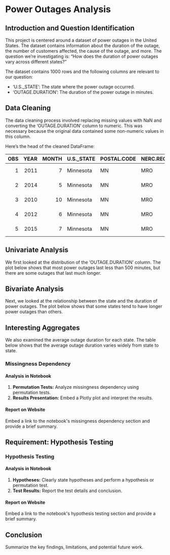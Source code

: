 # Power Outages Analysis

## Introduction and Question Identification

This project is centered around a dataset of power outages in the United States. The dataset contains information about the duration of the outage, the number of customers affected, the cause of the outage, and more. The question we’re investigating is: “How does the duration of power outages vary across different states?”

The dataset contains 1000 rows and the following columns are relevant to our question:
- ‘U.S._STATE’: The state where the power outage occurred.
- ‘OUTAGE.DURATION’: The duration of the power outage in minutes.

## Data Cleaning

The data cleaning process involved replacing missing values with NaN and converting the ‘OUTAGE.DURATION’ column to numeric. This was necessary because the original data contained some non-numeric values in this column.

Here’s the head of the cleaned DataFrame:

|   OBS |   YEAR |   MONTH | U.S._STATE   | POSTAL.CODE   | NERC.REGION   | CLIMATE.REGION     |   ANOMALY.LEVEL | CLIMATE.CATEGORY   | CAUSE.CATEGORY     | CAUSE.CATEGORY.DETAIL   |   HURRICANE.NAMES |   OUTAGE.DURATION |   DEMAND.LOSS.MW |   CUSTOMERS.AFFECTED |   RES.PRICE |   COM.PRICE |   IND.PRICE |   TOTAL.PRICE |   RES.SALES |   COM.SALES |   IND.SALES |   TOTAL.SALES |   RES.PERCEN |   COM.PERCEN |   IND.PERCEN |   RES.CUSTOMERS |   COM.CUSTOMERS |   IND.CUSTOMERS |   TOTAL.CUSTOMERS |   RES.CUST.PCT |   COM.CUST.PCT |   IND.CUST.PCT |   PC.REALGSP.STATE |   PC.REALGSP.USA |   PC.REALGSP.REL |   PC.REALGSP.CHANGE |   UTIL.REALGSP |   TOTAL.REALGSP |   UTIL.CONTRI |   PI.UTIL.OFUSA |   POPULATION |   POPPCT_URBAN |   POPPCT_UC |   POPDEN_URBAN |   POPDEN_UC |   POPDEN_RURAL |   AREAPCT_URBAN |   AREAPCT_UC |   PCT_LAND |   PCT_WATER_TOT |   PCT_WATER_INLAND | OUTAGE.START        | OUTAGE.RESTORATION   |
|------:|-------:|--------:|:-------------|:--------------|:--------------|:-------------------|----------------:|:-------------------|:-------------------|:------------------------|------------------:|------------------:|-----------------:|---------------------:|------------:|------------:|------------:|--------------:|------------:|------------:|------------:|--------------:|-------------:|-------------:|-------------:|----------------:|----------------:|----------------:|------------------:|---------------:|---------------:|---------------:|-------------------:|-----------------:|-----------------:|--------------------:|---------------:|----------------:|--------------:|----------------:|-------------:|---------------:|------------:|---------------:|------------:|---------------:|----------------:|-------------:|-----------:|----------------:|-------------------:|:--------------------|:---------------------|
|     1 |   2011 |       7 | Minnesota    | MN            | MRO           | East North Central |            -0.3 | normal             | severe weather     | nan                     |               nan |              3060 |              nan |                70000 |       11.6  |        9.18 |        6.81 |          9.28 |     2332915 |     2114774 |     2113291 |       6562520 |      35.5491 |      32.225  |      32.2024 |         2308736 |          276286 |           10673 |           2595696 |        88.9448 |        10.644  |       0.411181 |              51268 |            47586 |          1.07738 |                 1.6 |           4802 |          274182 |       1.75139 |             2.2 |      5348119 |          73.27 |       15.28 |           2279 |      1700.5 |           18.2 |            2.14 |          0.6 |    91.5927 |         8.40733 |            5.47874 | 2011-07-01 17:00:00 | 2011-07-03 20:00:00  |
|     2 |   2014 |       5 | Minnesota    | MN            | MRO           | East North Central |            -0.1 | normal             | intentional attack | vandalism               |               nan |                 1 |              nan |                  nan |       12.12 |        9.71 |        6.49 |          9.28 |     1586986 |     1807756 |     1887927 |       5284231 |      30.0325 |      34.2104 |      35.7276 |         2345860 |          284978 |            9898 |           2640737 |        88.8335 |        10.7916 |       0.37482  |              53499 |            49091 |          1.08979 |                 1.9 |           5226 |          291955 |       1.79    |             2.2 |      5457125 |          73.27 |       15.28 |           2279 |      1700.5 |           18.2 |            2.14 |          0.6 |    91.5927 |         8.40733 |            5.47874 | 2014-05-11 18:38:00 | 2014-05-11 18:39:00  |
|     3 |   2010 |      10 | Minnesota    | MN            | MRO           | East North Central |            -1.5 | cold               | severe weather     | heavy wind              |               nan |              3000 |              nan |                70000 |       10.87 |        8.19 |        6.07 |          8.15 |     1467293 |     1801683 |     1951295 |       5222116 |      28.0977 |      34.501  |      37.366  |         2300291 |          276463 |           10150 |           2586905 |        88.9206 |        10.687  |       0.392361 |              50447 |            47287 |          1.06683 |                 2.7 |           4571 |          267895 |       1.70627 |             2.1 |      5310903 |          73.27 |       15.28 |           2279 |      1700.5 |           18.2 |            2.14 |          0.6 |    91.5927 |         8.40733 |            5.47874 | 2010-10-26 20:00:00 | 2010-10-28 22:00:00  |
|     4 |   2012 |       6 | Minnesota    | MN            | MRO           | East North Central |            -0.1 | normal             | severe weather     | thunderstorm            |               nan |              2550 |              nan |                68200 |       11.79 |        9.25 |        6.71 |          9.19 |     1851519 |     1941174 |     1993026 |       5787064 |      31.9941 |      33.5433 |      34.4393 |         2317336 |          278466 |           11010 |           2606813 |        88.8954 |        10.6822 |       0.422355 |              51598 |            48156 |          1.07148 |                 0.6 |           5364 |          277627 |       1.93209 |             2.2 |      5380443 |          73.27 |       15.28 |           2279 |      1700.5 |           18.2 |            2.14 |          0.6 |    91.5927 |         8.40733 |            5.47874 | 2012-06-19 04:30:00 | 2012-06-20 23:00:00  |
|     5 |   2015 |       7 | Minnesota    | MN            | MRO           | East North Central |             1.2 | warm               | severe weather     | nan                     |               nan |              1740 |              250 |               250000 |       13.07 |       10.16 |        7.74 |         10.43 |     2028875 |     2161612 |     1777937 |       5970339 |      33.9826 |      36.2059 |      29.7795 |         2374674 |          289044 |            9812 |           2673531 |        88.8216 |        10.8113 |       0.367005 |              54431 |            49844 |          1.09203 |                 1.7 |           4873 |          292023 |       1.6687  |             2.2 |      5489594 |          73.27 |       15.28 |           2279 |      1700.5 |           18.2 |            2.14 |          0.6 |    91.5927 |         8.40733 |            5.47874 | 2015-07-18 02:00:00 | 2015-07-19 07:00:00  |

## Univariate Analysis
We first looked at the distribution of the ‘OUTAGE.DURATION’ column. The plot below shows that most power outages last less than 500 minutes, but there are some outages that last much longer.
<iNSERT PLOT LATER>

## Bivariate Analysis
Next, we looked at the relationship between the state and the duration of power outages. The plot below shows that some states tend to have longer power outages than others.
<INSERT PLOT LATER>

## Interesting Aggregates
We also examined the average outage duration for each state. The table below shows that the average outage duration varies widely from state to state.
<INSERT PLOT LATER>

### Missingness Dependency

#### Analysis in Notebook

1. **Permutation Tests:** Analyze missingness dependency using permutation tests.
2. **Results Presentation:** Embed a Plotly plot and interpret the results.

#### Report on Website

Embed a link to the notebook's missingness dependency section and provide a brief summary.

## Requirement: Hypothesis Testing

### Hypothesis Testing

#### Analysis in Notebook

1. **Hypotheses:** Clearly state hypotheses and perform a hypothesis or permutation test.
2. **Test Results:** Report the test details and conclusion.

#### Report on Website

Embed a link to the notebook's hypothesis testing section and provide a brief summary.

## Conclusion

Summarize the key findings, limitations, and potential future work.
